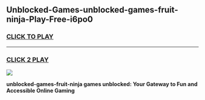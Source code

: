 
## Unblocked-Games-unblocked-games-fruit-ninja-Play-Free-i6po0
<h3>
<a href="https://premium76.site?title=unblocked-games-fruit-ninja&ref=19M">CLICK TO PLAY</a></h3>
<hr>

<h3>
<a href="https://premium76.site?title=unblocked-games-fruit-ninja&ref=19M">CLICK 2 PLAY</a>
  
</h3>

<a href="https://premium76.site?title=unblocked-games-fruit-ninja&ref=19M"><img src="https://clearcache.store/games.png"></a>


**unblocked-games-fruit-ninja games unblocked: Your Gateway to Fun and Accessible Online Gaming**
